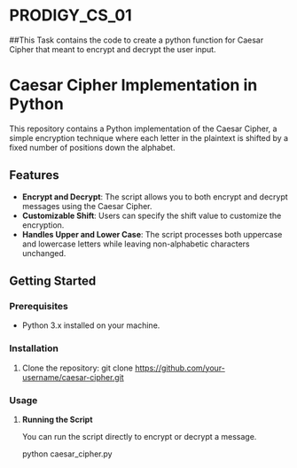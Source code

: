 # PRODIGY_CS_01
##This Task contains the code to create a python function for Caesar Cipher that meant to encrypt and decrypt the user input. 
# Caesar Cipher Implementation in Python

This repository contains a Python implementation of the Caesar Cipher, a simple encryption technique where each letter in the plaintext is shifted by a fixed number of positions down the alphabet.

## Features

- **Encrypt and Decrypt**: The script allows you to both encrypt and decrypt messages using the Caesar Cipher.
- **Customizable Shift**: Users can specify the shift value to customize the encryption.
- **Handles Upper and Lower Case**: The script processes both uppercase and lowercase letters while leaving non-alphabetic characters unchanged.

## Getting Started

### Prerequisites

- Python 3.x installed on your machine.

### Installation

1. Clone the repository:
    git clone https://github.com/your-username/caesar-cipher.git


### Usage

1. **Running the Script**

   You can run the script directly to encrypt or decrypt a message.

   python caesar_cipher.py
